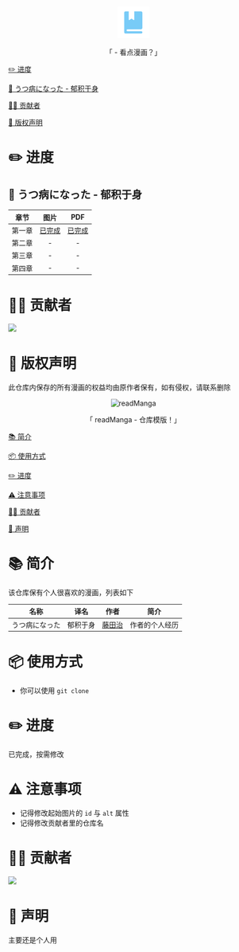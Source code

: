 <div align="center">
  <img id="manga" width="64" alt="manga" src="icon/icon.png">
  <p>「  - 看点漫画？」</p>
</div>

[✏️️ 进度](#✏️-进度)

[🧊 うつ病になった - 郁积于身](#🧊-うつ病になった---郁积于身)

[🧑‍💻 贡献者](#🧑‍💻-贡献者)

[📖️ 版权声明](#📖️-版权声明)

# ✏️ 进度

## 🧊 うつ病になった - 郁积于身

|  章节  |                        图片                         |                            PDF                            |
| :----: | :-------------------------------------------------: | :-------------------------------------------------------: |
| 第一章 | [已完成](うつ病になった%20-%20郁积于身/第一章/图片) | [已完成](うつ病になった%20-%20郁积于身/第一章/第一章.pdf) |
| 第二章 |                          -                          |                             -                             |
| 第三章 |                          -                          |                             -                             |
| 第四章 |                          -                          |                             -                             |

# 🧑‍💻 贡献者

<a href="https://github.com/Cierra-Runis/manga/graphs/contributors">
  <img src="https://contrib.rocks/image?repo=Cierra-Runis/manga" />
</a>

# 📖️ 版权声明

此仓库内保存的所有漫画的权益均由原作者保有，如有侵权，请联系删除

<div align="center">
  <img id="readManga" width="64" alt="readManga" src="repository_icon/icon.jpg">
  <p>「 readManga - 仓库模版！」</p>
</div>

[📚 简介](#📚-简介)

[📦 使用方式](#📦️-使用方式)

[✏️️ 进度](#✏️-进度)

[⚠️️ 注意事项](#⚠️️-注意事项)

[🧑‍💻 贡献者](#🧑‍💻-贡献者)

[📣️ 声明](#📣️-声明)

# 📚 简介

该仓库保有个人很喜欢的漫画，列表如下

|      名称      |   译名   |                 作者                  |      简介      |
| :------------: | :------: | :-----------------------------------: | :------------: |
| うつ病になった | 郁积于身 | [藤田治](https://twitter.com/fjt_036) | 作者的个人经历 |

# 📦 使用方式

- 你可以使用 `git clone `

# ✏️ 进度

已完成，按需修改

# ⚠️️ 注意事项

- 记得修改起始图片的 `id` 与 `alt` 属性
- 记得修改贡献者里的仓库名

# 🧑‍💻 贡献者

<a href="https://github.com/Cierra-Runis/readManga/graphs/contributors">
  <img src="https://contrib.rocks/image?repo=Cierra-Runis/readManga" />
</a>

# 📣️ 声明

主要还是个人用
